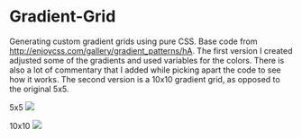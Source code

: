 # Gradient-Grid
Generating custom gradient grids using pure CSS.  Base code from http://enjoycss.com/gallery/gradient_patterns/hA.  The first version I created adjusted some of the gradients and used variables for the colors.  There is also a lot of commentary that I added while picking apart the code to see how it works.  The second version is a 10x10 gradient grid, as opposed to the original 5x5.

5x5
![]({{site.baseurl}}/gradient2.png)

10x10
![]({{site.baseurl}}/tengradient.png)
